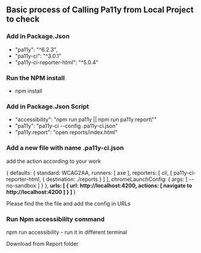  <h2>Basic process of Calling Pa11y from Local Project to check</h2>
  <h3>Add in Package.Json</h3>
  <ul>
    <li>
        "pa11y": "^6.2.3",
    </li>
    <li>
        "pa11y-ci": "^3.0.1"
    </li>
    <li>
        "pa11y-ci-reporter-html": "^5.0.4"
    </li>
  </ul>
  <h3>Run the NPM install</h3>
  <ul>
    <li>
        npm install
    </li>
  </ul>
  <h3>Add in Package.Json Script</h3>
  <ul>
    <li>
        "accessibility": "npm run pa11y || npm run pa11y:report\""
    </li>
    <li>
        "pa11y": "pa11y-ci --config .pa11y-ci.json"
    </li>
    <li>
        "pa11y:report": "open reports/index.html"
    </li>
  </ul>

<h3>Add a new file with name .pa11y-ci.json</h3>
<p>add the action according to your work</p>
{
    defaults: {
      standard: WCAG2AA,
      runners: [
        axe
      ],
      reporters: [
        cli,
        [
          pa11y-ci-reporter-html,
          {
            destination: ./reports
          }
        ]
      ],
      chromeLaunchConfig: {
              args: [
                  --no-sandbox
              ]
          }
    },
   <b> urls: [
      {
        url: http://localhost:4200,
        actions: [
          navigate to http://localhost:4200
        ]
      }
    ]
    </b>
  }
<p>Please find the the file and add the config in URLs</p>

<h3>Run Npm accessibility command</h3>
<p>npm run accessibility  - run it in different terminal</p>
<p>Download from Report folder</p>
